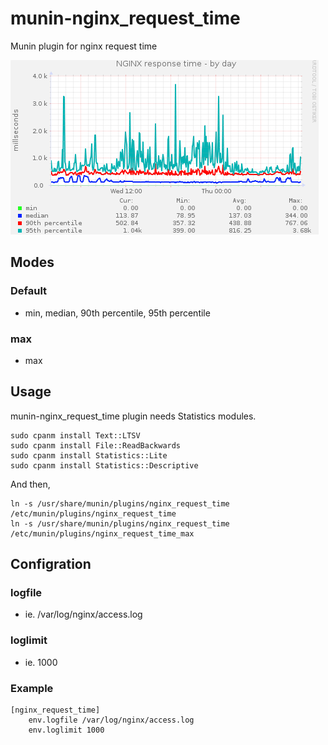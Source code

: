 munin-nginx_request_time
========================

Munin plugin for nginx request time

![munin-nginx_request_time example](https://raw.githubusercontent.com/t-cyrill/munin-nginx_request_time/master/images/example.png "munin-nginx_request_time example")


Modes
----------------

### Default

 * min, median, 90th percentile, 95th percentile

### max

 * max

Usage
----------------

munin-nginx_request_time plugin needs Statistics modules.

```
sudo cpanm install Text::LTSV
sudo cpanm install File::ReadBackwards
sudo cpanm install Statistics::Lite
sudo cpanm install Statistics::Descriptive
```

And then,

```
ln -s /usr/share/munin/plugins/nginx_request_time /etc/munin/plugins/nginx_request_time
ln -s /usr/share/munin/plugins/nginx_request_time /etc/munin/plugins/nginx_request_time_max
```

Configration
----------------

### logfile

* ie. /var/log/nginx/access.log

### loglimit

* ie. 1000

### Example

```
[nginx_request_time]
    env.logfile /var/log/nginx/access.log
    env.loglimit 1000
```
